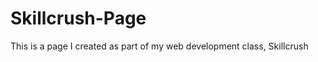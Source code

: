Skillcrush-Page
===============

This is a page I created as part of my web development class, Skillcrush
